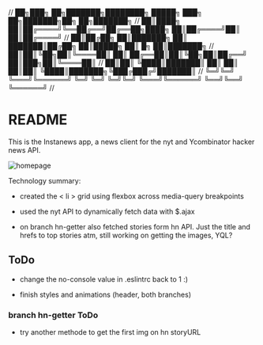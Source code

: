 //  ██╗███╗   ██╗███████╗████████╗ █████╗ ███╗   ██╗███████╗██╗    ██╗███████╗
//  ██║████╗  ██║██╔════╝╚══██╔══╝██╔══██╗████╗  ██║██╔════╝██║    ██║██╔════╝
//  ██║██╔██╗ ██║███████╗   ██║   ███████║██╔██╗ ██║█████╗  ██║ █╗ ██║███████╗
//  ██║██║╚██╗██║╚════██║   ██║   ██╔══██║██║╚██╗██║██╔══╝  ██║███╗██║╚════██║
//  ██║██║ ╚████║███████║   ██║   ██║  ██║██║ ╚████║███████╗╚███╔███╔╝███████║
//  ╚═╝╚═╝  ╚═══╝╚══════╝   ╚═╝   ╚═╝  ╚═╝╚═╝  ╚═══╝╚══════╝ ╚══╝╚══╝ ╚══════╝
//                                                                            
# README

This is the Instanews app, a news client for the nyt and Ycombinator hacker news API. 

![homepage](https://cdn.pbrd.co/images/GCtydpl.png)

Technology summary:

- created the < li > grid using flexbox across media-query breakpoints

- used the nyt API to dynamically fetch data with $.ajax

- on branch hn-getter also fetched stories form hn API. Just the title and hrefs to top stories atm, still working on getting the images, YQL?

## ToDo

- change the no-console value in .eslintrc back to 1 :)

- finish styles and animations (header, both branches)

### branch hn-getter ToDo

- try another methode to get the first img on hn storyURL 